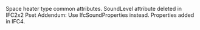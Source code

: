 Space heater type common attributes.
SoundLevel attribute deleted in IFC2x2 Pset Addendum: Use IfcSoundProperties instead.  Properties added in IFC4.
